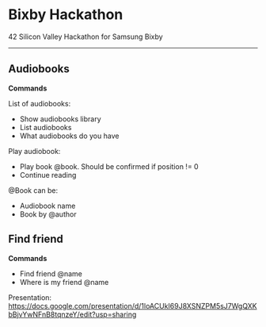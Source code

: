 # Bixby Hackathon
42 Silicon Valley Hackathon for Samsung Bixby

---------------------------------------------

## Audiobooks

**Commands**

List of audiobooks:
* Show audiobooks library
* List audiobooks
* What audiobooks do you have

Play audiobook:
* Play book @book. Should be confirmed if position != 0
* Continue reading

@Book can be:
* Audiobook name
* Book by @author

## Find friend

**Commands**

* Find friend @name
* Where is my friend @name

Presentation:
https://docs.google.com/presentation/d/1loACUkI69J8XSNZPM5sJ7WgQXKbBjvYwNFnB8tqnzeY/edit?usp=sharing
